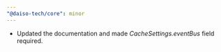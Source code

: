 ```yaml
---
"@daiso-tech/core": minor
---
```


- Updated the documentation and made <i>CacheSettings.eventBus</i> field required.